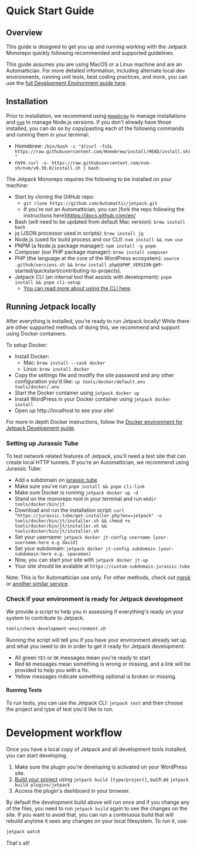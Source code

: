 # Quick Start Guide

## Overview

This guide is designed to get you up and running working with the Jetpack Monorepo quickly following recommended and supported guidelines.

This guide assumes you are using MacOS or a Linux machine and are an Automattician. For more detailed information, including alternate local dev environments, running unit tests, best coding practices, and more, you can use the [full Development Environment guide here](development-environment.md#clone-the-repository). 

## Installation

Prior to installation, we recommend using [`Homebrew`](https://brew.sh/) to manage installations and [`nvm`](https://github.com/nvm-sh/nvm/) to manage Node.js versions. If you don't already have those installed, you can do so by copy/pasting each of the following commands and running them in your terminal:

- Homebrew: `/bin/bash -c "$(curl -fsSL https://raw.githubusercontent.com/Homebrew/install/HEAD/install.sh)"`
- nvm: `curl -o- https://raw.githubusercontent.com/nvm-sh/nvm/v0.39.0/install.sh | bash`

The Jetpack Monorepo requires the following to be installed on your machine:

- Start by cloning the GitHub repo:
	- `git clone https://github.com/Automattic/jetpack.git`
	- If you're not an Automattician, you can [fork the repo following the instructions here](https://docs.github.com/en/
- Bash (will need to be updated from default Mac version): `brew install bash`
- jq (JSON processor used in scripts): `brew install jq` 
- Node.js (used for build process and our CLI): `nvm install && nvm use`
- PNPM (a Node.js package manager): `npm install -g pnpm`
- Composer (our PHP package manager): `brew install composer`
- PHP (the language at the core of the WordPress ecosystem): `source .github/versions.sh && brew install php@$PHP_VERSION`
get-started/quickstart/contributing-to-projects).
- Jetpack CLI (an internal tool that assists with development): `pnpm install && pnpm cli-setup`
	- [You can read more about using the CLI here](https://github.com/Automattic/jetpack/blob/master/tools/cli/README.md).

## Running Jetpack locally

After everything is installed, you're ready to run Jetpack locally! While there are other supported methods of doing this, we recommend and support using Docker containers. 

To setup Docker:
- Install Docker:
	- Mac: `brew install --cask docker`
	- Linux: `brew install docker` 
- Copy the settings file and modify the site password and any other configuration you'd like: `cp tools/docker/default.env tools/docker/.env`
- Start the Docker container using `jetpack docker up`
- Install WordPress in your Docker container using `jetpack docker install` 
- Open up http://localhost to see your site!

For more in depth Docker instructions, follow the [Docker environment for Jetpack Development guide](../tools/docker/README.md).

### Setting up Jurassic Tube

To test network related features of Jetpack, you'll need a test site that can create local HTTP tunnels. If you're an Automattician, we recommend using Jurassic Tube:

- Add a subdomain on [jurassic.tube](https://jurassic.tube/)
- Make sure you've run `pnpm install && pnpm cli-link`
- Make sure Docker is running `jetpack docker up -d`
- Stand on the monorepo root in your terminal and run `mkdir tools/docker/bin/jt`
- Download and run the installation script: `curl "https://jurassic.tube/get-installer.php?env=jetpack" -o tools/docker/bin/jt/installer.sh && chmod +x tools/docker/bin/jt/installer.sh && tools/docker/bin/jt/installer.sh`
- Set your username: `jetpack docker jt-config username [your-username-here e.g david]`
- Set your subdomain: `jetpack docker jt-config subdomain [your-subdomain-here e.g. spaceman]` 
- Now, you can start your site with `jetpack docker jt-up`
- Your site should be avalable at `https://custom-subdomain.jurassic.tube`

Note: This is for Automattician use only. For other methods, check out [ngrok](https://github.com/Automattic/jetpack/blob/master/tools/docker/README.md#using-ngrok-with-jetpack) or [another similar service](https://alternativeto.net/software/ngrok/).

### Check if your environment is ready for Jetpack development

We provide a script to help you in assessing if everything's ready on your system to contribute to Jetpack.

```sh
tools/check-development-environment.sh
```

Running the script will tell you if you have your environment already set up and what you need to do in order to get it ready for Jetpack development:

- All green `YES` or `OK` messages mean you're ready to start
- Red `NO` messages mean something is wrong or missing, and a link will be provided to help you with a fix.
- Yellow messages indicate something optional is broken or missing.

#### Running Tests

To run tests, you can use the Jetpack CLI: `jetpack test` and then choose the project and type of test you'd like to run.

# Development workflow

Once you have a local copy of Jetpack and all development tools installed, you can start developing.

1. Make sure the plugin you're developing is activated on your WordPress site.
2. [Build your project](#building-your-project) using `jetpack build [type/project]`, such as `jetpack build plugins/jetpack`
3. Access the plugin's dashboard in your browser.

By default the development build above will run once and if you change any of the files, you need to run `jetpack build` again to see the changes on the site. If you want to avoid that, you can run a continuous build that will rebuild anytime it sees any changes on your local filesystem. To run it, use:

```sh
jetpack watch
```

That's all! 

